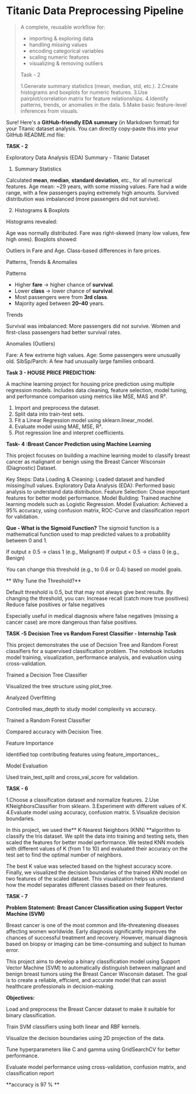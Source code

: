 # Titanic Data Preprocessing Pipeline

> A complete, reusable workflow for:
> - importing & exploring data  
> - handling missing values  
> - encoding categorical variables  
> - scaling numeric features  
> - visualizing & removing outliers
>
>Task - 2
>
> 1.Generate summary statistics (mean, median, std, etc.).
2.Create histograms and boxplots for numeric features.
3.Use pairplot/correlation matrix for feature relationships.
4.Identify patterns, trends, or anomalies in the data.
5.Make basic feature-level inferences from visuals.



Sure! Here's a **GitHub-friendly EDA summary** (in Markdown format) for your Titanic dataset analysis. You can directly copy-paste this into your GitHub README.md file:


**TASK - 2**

Exploratory Data Analysis (EDA) Summary - Titanic Dataset

1. Summary Statistics

Calculated **mean**, **median**, **standard deviation**, etc., for all numerical features.
  Age mean: \~29 years, with some missing values.
  Fare had a wide range, with a few passengers paying extremely high amounts.
  Survived distribution was imbalanced (more passengers did not survive).


2. Histograms & Boxplots

Histograms revealed:

  Age was normally distributed.
    Fare was right-skewed (many low values, few high ones).
  Boxplots showed:

  Outliers in Fare and Age.
  Class-based differences in fare prices.

 Patterns, Trends & Anomalies

Patterns

* Higher **fare** → higher chance of **survival**.
* Lower **class** → lower chance of **survival**.
* Most passengers were from **3rd class**.
* Majority aged between **20–40** years.

Trends

Survival was imbalanced: More passengers did not survive.
Women and first-class passengers had better survival rates.

 Anomalies (Outliers)

Fare: A few extreme high values.
Age: Some passengers were unusually old.
SibSp/Parch: A few had unusually large families onboard.


**Task 3 - HOUSE PRICE PREDICTION:**

A machine learning project for housing price prediction using multiple regression models. Includes data cleaning, feature selection, model tuning, and performance comparison using metrics like MSE, MAS and R².

1. Import and preprocess the dataset.
2. Split data into train-test sets.
3. Fit a Linear Regression model using sklearn.linear_model.
4. Evaluate model using MAE, MSE, R².
5. Plot regression line and interpret coefficients.
   

**Task- 4 :Breast Cancer Prediction using Machine Learning**

This project focuses on building a machine learning model to classify breast cancer as malignant or benign using the Breast Cancer Wisconsin (Diagnostic) Dataset.

Key Steps:
Data Loading & Cleaning: Loaded dataset and handled missing/null values.
Exploratory Data Analysis (EDA): Performed basic analysis to understand data distribution.
Feature Selection: Chose important features for better model performance.
Model Building: Trained machine learning models such as Logistic Regression.
Model Evaluation: Achieved a 95% accuracy, using confusion matrix, ROC-Curve and classification report for validation.

**Que - What is the Sigmoid Function?**
The sigmoid function is a mathematical function used to map predicted values to a probability between 0 and 1.
​
 
If output ≥ 0.5 → class 1 (e.g., Malignant)
If output < 0.5 → class 0 (e.g., Benign)

You can change this threshold (e.g., to 0.6 or 0.4) based on model goals.

** Why Tune the Threshold?**

Default threshold is 0.5, but that may not always give best results.
By changing the threshold, you can:
Increase recall (catch more true positives)
Reduce false positives or false negatives

Especially useful in medical diagnosis where false negatives (missing a cancer case) are more dangerous than false positives.


**TASK -5**
**Decision Tree vs Random Forest Classifier - Internship Task**

This project demonstrates the use of Decision Tree and Random Forest classifiers for a supervised classification problem. The notebook includes model training, visualization, performance analysis, and evaluation using cross-validation.

Trained a Decision Tree Classifier

Visualized the tree structure using plot_tree.

Analyzed Overfitting

Controlled max_depth to study model complexity vs accuracy.

Trained a Random Forest Classifier

Compared accuracy with Decision Tree.

Feature Importance

Identified top contributing features using feature_importances_.

Model Evaluation

Used train_test_split and cross_val_score for validation.





**TASK - 6**

1.Choose a classification dataset and normalize features.
2.Use KNeighborsClassifier from sklearn.
3.Experiment with different values of K.
4.Evaluate model using accuracy, confusion matrix.
5.Visualize decision boundaries.


In this project, we used the** K-Nearest Neighbors (KNN) **algorithm to classify the Iris dataset. We split the data into training and testing sets, then scaled the features for better model performance. We tested KNN models with different values of K (from 1 to 10) and evaluated their accuracy on the test set to find the optimal number of neighbors.

The best K value was selected based on the highest accuracy score. Finally, we visualized the decision boundaries of the trained KNN model on two features of the scaled dataset. This visualization helps us understand how the model separates different classes based on their features.









**TASK - 7**

 **Problem Statement:**
 **Breast Cancer Classification using Support Vector Machine (SVM)**

Breast cancer is one of the most common and life-threatening diseases affecting women worldwide. Early diagnosis significantly improves the chances of successful treatment and recovery. However, manual diagnosis based on biopsy or imaging can be time-consuming and subject to human error.

This project aims to develop a binary classification model using Support Vector Machine (SVM) to automatically distinguish between malignant and benign breast tumors using the Breast Cancer Wisconsin dataset. The goal is to create a reliable, efficient, and accurate model that can assist healthcare professionals in decision-making.

**Objectives:**

Load and preprocess the Breast Cancer dataset to make it suitable for binary classification.

Train SVM classifiers using both linear and RBF kernels.

Visualize the decision boundaries using 2D projection of the data.

Tune hyperparameters like C and gamma using GridSearchCV for better performance.

Evaluate model performance using cross-validation, confusion matrix, and classification report

**accuracy is 97 % **

